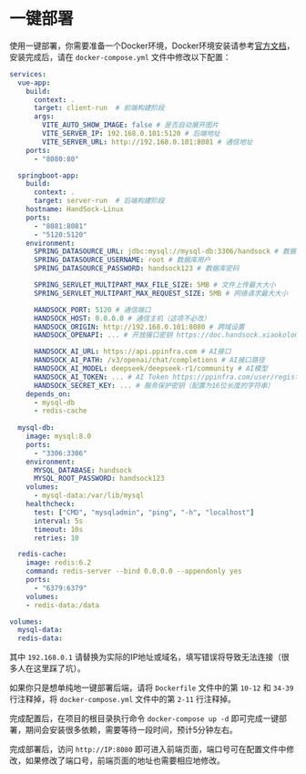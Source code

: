 # 一键部署

使用一键部署，你需要准备一个Docker环境，Docker环境安装请参考[官方文档](https://docs.docker.com/get-docker/)，安装完成后，请在 `docker-compose.yml` 文件中修改以下配置：

```yml
services:
  vue-app:
    build:
      context: .
      target: client-run  # 前端构建阶段
      args:
        VITE_AUTO_SHOW_IMAGE: false # 是否自动展开图片
        VITE_SERVER_IP: 192.168.0.101:5120 # 后端地址
        VITE_SERVER_URL: http://192.168.0.101:8081 # 通信地址
    ports:
      - "8080:80"

  springboot-app:
    build:
      context: .
      target: server-run  # 后端构建阶段
    hostname: HandSock-Linux
    ports:
      - "8081:8081"
      - "5120:5120"
    environment:
      SPRING_DATASOURCE_URL: jdbc:mysql://mysql-db:3306/handsock # 数据库连接URL
      SPRING_DATASOURCE_USERNAME: root # 数据库用户
      SPRING_DATASOURCE_PASSWORD: handsock123 # 数据库密码

      SPRING_SERVLET_MULTIPART_MAX_FILE_SIZE: 5MB # 文件上传最大大小
      SPRING_SERVLET_MULTIPART_MAX_REQUEST_SIZE: 5MB # 网络请求最大大小

      HANDSOCK_PORT: 5120 # 通信端口
      HANDSOCK_HOST: 0.0.0.0 # 通信主机（这项不必改）
      HANDSOCK_ORIGIN: http://192.168.0.101:8080 # 跨域设置
      HANDSOCK_OPENAPI: ... # 开放接口密钥 https://doc.handsock.xiaokolomi.cn/depoly/openapi.html

      HANDSOCK_AI_URL: https://api.ppinfra.com # AI接口
      HANDSOCK_AI_PATH: /v3/openai/chat/completions # AI接口路径
      HANDSOCK_AI_MODEL: deepseek/deepseek-r1/community # AI模型
      HANDSOCK_AI_TOKEN: ... # AI Token https://ppinfra.com/user/register?invited_by=UUC4HY
      HANDSOCK_SECRET_KEY: ... # 服务保护密钥（配置为16位长度的字符串）
    depends_on:
      - mysql-db
      - redis-cache
      
  mysql-db:
    image: mysql:8.0
    ports:
      - "3306:3306"
    environment:
      MYSQL_DATABASE: handsock
      MYSQL_ROOT_PASSWORD: handsock123
    volumes:
      - mysql-data:/var/lib/mysql
    healthcheck:
      test: ["CMD", "mysqladmin", "ping", "-h", "localhost"]
      interval: 5s
      timeout: 10s
      retries: 10

  redis-cache:
    image: redis:6.2
    command: redis-server --bind 0.0.0.0 --appendonly yes
    ports:
      - "6379:6379"
    volumes:
    - redis-data:/data

volumes:
  mysql-data:
  redis-data:
```

其中 `192.168.0.1` 请替换为实际的IP地址或域名，填写错误将导致无法连接（很多人在这里踩了坑）。

如果你只是想单纯地一键部署后端，请将 `Dockerfile` 文件中的第 `10-12` 和 `34-39` 行注释掉，将 `docker-compose.yml` 文件中的第 `2-11` 行注释掉。

完成配置后，在项目的根目录执行命令 `docker-compose up -d` 即可完成一键部署，期间会安装很多依赖，需要等待一段时间，预计5分钟左右。

完成部署后，访问 `http://IP:8080` 即可进入前端页面，端口号可在配置文件中修改，如果修改了端口号，前端页面的地址也需要相应地修改。